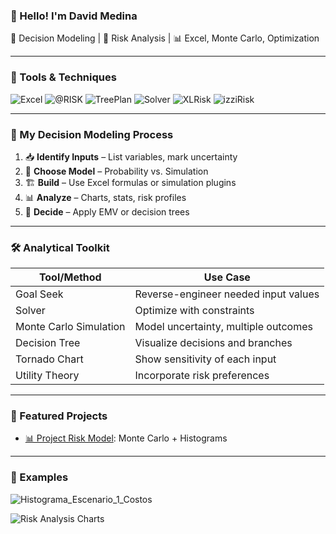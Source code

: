 ### 👋 Hello! I'm David Medina
🎯 Decision Modeling | 🧮 Risk Analysis | 📊 Excel, Monte Carlo, Optimization

---

### 🧰 Tools & Techniques
![Excel](https://img.shields.io/badge/Excel-Modeling-217346?logo=microsoft-excel&logoColor=white)
![@RISK](https://img.shields.io/badge/@RISK-Simulation-8A2BE2)
![TreePlan](https://img.shields.io/badge/TreePlan-Decision_Tree-00CED1)
![Solver](https://img.shields.io/badge/Solver-Optimization-FFD700)
![XLRisk](https://img.shields.io/badge/XLRisk-Monte_Carlo-B22222)
![izziRisk](https://img.shields.io/badge/izziRisk-Risk_Analysis-005BA1)

---

### 🔄 My Decision Modeling Process

1. 📥 **Identify Inputs** – List variables, mark uncertainty
2. 🧠 **Choose Model** – Probability vs. Simulation
3. 🏗️ **Build** – Use Excel formulas or simulation plugins
4. 📊 **Analyze** – Charts, stats, risk profiles
5. 🧾 **Decide** – Apply EMV or decision trees

---

### 🛠️ Analytical Toolkit

| Tool/Method             | Use Case                              |
|-------------------------|----------------------------------------|
| Goal Seek               | Reverse-engineer needed input values   |
| Solver                  | Optimize with constraints              |
| Monte Carlo Simulation  | Model uncertainty, multiple outcomes   |
| Decision Tree           | Visualize decisions and branches       |
| Tornado Chart           | Show sensitivity of each input         |
| Utility Theory          | Incorporate risk preferences           |

---

### 📁 Featured Projects

- [📊 Project Risk Model](#): Monte Carlo + Histograms

---

### 📸 Examples

![Histograma_Escenario_1_Costos](https://github.com/user-attachments/assets/c6cb8547-4b46-4b86-a94a-db62638c8bc7)


![Risk Analysis Charts](https://github.com/user-attachments/assets/3aee9fbb-7402-4089-a438-e31ef3c2f4b4)
